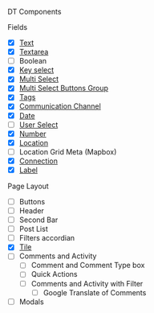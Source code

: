 DT Components

Fields

- [x] [Text](src/components/form/dt-text/README.md)
- [x] [Textarea](src/components/form/dt-textarea/README.md)
- [ ] Boolean
- [x] [Key select](src/components/form/dt-single-select/README.md)
- [x] [Multi Select](src/components/form/dt-multi-select/README.md)
- [x] [Multi Select Buttons Group](src/components/form/dt-multiselect-button-group/README.md)
- [x] [Tags](src/components/form/dt-tags/README.md)
- [x] [Communication Channel](src/components/form/dt-multi-text/README.md)
- [x] [Date](src/components/form/dt-date/README.md)
- [ ] [User Select](src/components/form/dt-user-select/README.md)
- [x] [Number](src/components/form/dt-number/README.md)
- [x] [Location](src/components/form/dt-location/README.md)
- [ ] Location Grid Meta (Mapbox)
- [x] [Connection](src/components/form/dt-connection/README.md)
- [x] [Label](src/components/form/dt-label/README.md)

Page Layout

- [ ] Buttons
- [ ] Header
- [ ] Second Bar
- [ ] Post List
- [ ] Filters accordian
- [x] [Tile](src/components/layout/dt-tile/README.md)
- [ ] Comments and Activity
  - [ ] Comment and Comment Type box
  - [ ] Quick Actions
  - [ ] Comments and Activity with Filter
    - [ ] Google Translate of Comments
- [ ] Modals

